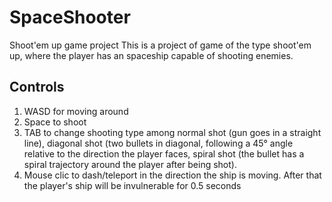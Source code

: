 # SpaceShooter
Shoot'em up game project
This is a project of game of the type shoot'em up, where the player has an spaceship capable of shooting enemies.

## Controls
  1) WASD for moving around
  2) Space to shoot
  3) TAB to change shooting type among normal shot (gun goes in a straight line), diagonal shot (two bullets in diagonal, following a 45° angle relative to the direction the player faces, spiral shot (the bullet has a spiral trajectory around the player after being shot).
  4) Mouse clic to dash/teleport in the direction the ship is moving. After that the player's ship will be invulnerable for 0.5 seconds
  
